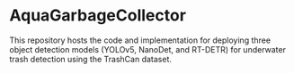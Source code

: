 # AquaGarbageCollector
This repository hosts the code and implementation for deploying three object detection models (YOLOv5, NanoDet, and RT-DETR) for underwater trash detection using the TrashCan dataset.
